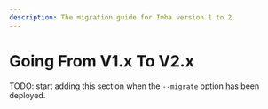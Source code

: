 ```yaml
---
description: The migration guide for Imba version 1 to 2.
---
```


# Going From V1.x To V2.x

TODO: start adding this section when the `--migrate` option has been deployed.

